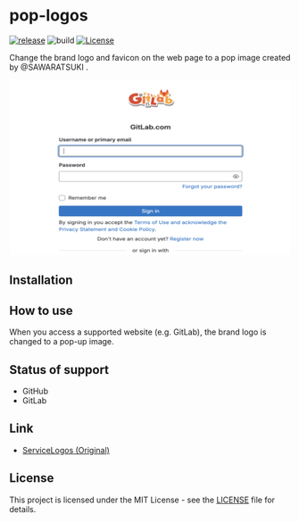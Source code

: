 # pop-logos

[![release](https://badgen.net/github/release/ryohidaka/pop-logos)](https://github.com/ryohidaka/pop-logos/releases/)
![build](https://github.com/ryohidaka/pop-logos/workflows/Build/badge.svg)
[![License](https://img.shields.io/badge/license-MIT-blue.svg)](https://opensource.org/licenses/MIT)

Change the brand logo and favicon on the web page to a pop image created by @SAWARATSUKI .

![Sample](./docs/images/sample/gitlab.png)

## Installation

<!-- [<img src="./docs/images/store/chrome-web-store.png" alt="Available in the Chrome Web Store" width="248" />](https://chromewebstore.google.com/...) -->
<!-- [<img src="./docs/images/store/firefox-add-ons.png" alt="Firefox Browser ADD-ONS" width="248" />](https://addons.mozilla.org/...) -->
<!-- [<img src="./docs/images/store/microsoft.webp" alt="Microsoft Edge Addons" width="248" />](https://microsoftedge.microsoft.com/...) -->

## How to use

When you access a supported website (e.g. GitLab), the brand logo is changed to a pop-up image.

## Status of support

- GitHub
- GitLab

## Link

- [ServiceLogos (Original)](https://github.com/SAWARATSUKI/ServiceLogos)

## License

This project is licensed under the MIT License - see the [LICENSE](LICENSE) file for details.
